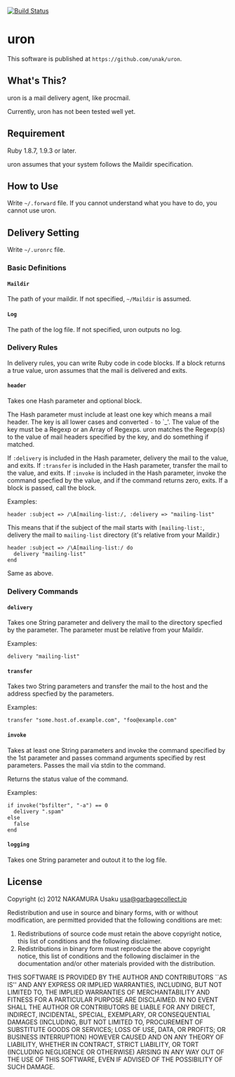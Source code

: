 [![Build Status](https://img.shields.io/travis/unak/uron.svg)](https://travis-ci.org/unak/uron)

uron
====

This software is published at `https://github.com/unak/uron`.


What's This?
------------

uron is a mail delivery agent, like procmail.

Currently, uron has not been tested well yet.


Requirement
-----------

Ruby 1.8.7, 1.9.3 or later.

uron assumes that your system follows the Maildir specification.


How to Use
----------

Write `~/.forward` file.
If you cannot understand what you have to do, you cannot use uron.


Delivery Setting
----------------
Write `~/.uronrc` file.

### Basic Definitions

#### `Maildir`

The path of your maildir.
If not specified, `~/Maildir` is assumed.

#### `Log`

The path of the log file.
If not specified, uron outputs no log.

### Delivery Rules

In delivery rules, you can write Ruby code in code blocks.
If a block returns a true value, uron assumes that the mail is delivered
and exits.

#### `header`

Takes one Hash parameter and optional block.

The Hash parameter must include at least one key which means a mail header.
The key is all lower cases and converted `-` to `_'.
The value of the key must be a Regexp or an Array of Regexps.
uron matches the Regexp(s) to the value of mail headers specified by the key,
and do something if matched.

If `:delivery` is included in the Hash parameter, delivery the mail to
the value, and exits.
If `:transfer` is included in the Hash parameter, transfer the mail to
the value, and exits.
If `:invoke` is included in the Hash parameter, invoke the command specfied
by the value, and if the command returns zero, exits.
If a block is passed, call the block.

Examples:

    header :subject => /\A[mailing-list:/, :delivery => "mailing-list"
This means that if the subject of the mail starts with `[mailing-list:`,
delivery the mail to `mailing-list` directory (it's relative from your
Maildir.)

    header :subject => /\A[mailing-list:/ do
      delivery "mailing-list"
    end
Same as above.

### Delivery Commands

#### `delivery`

Takes one String parameter and delivery the mail to the directory specfied by
the parameter.
The parameter must be relative from your Maildir.

Examples:

    delivery "mailing-list"

#### `transfer`

Takes two String parameters and transfer the mail to the host and the address
specfied by the parameters.

Examples:

    transfer "some.host.of.example.com", "foo@example.com"

#### `invoke`

Takes at least one String parameters and invoke the command specified by
the 1st parameter and passes command arguments specified by rest parameters.
Passes the mail via stdin to the command.

Returns the status value of the command.

Examples:

    if invoke("bsfilter", "-a") == 0
      delivery ".spam"
    else
      false
    end

#### `logging`

Takes one String parameter and outout it to the log file.


License
-------

Copyright (c) 2012 NAKAMURA Usaku usa@garbagecollect.jp

Redistribution and use in source and binary forms, with or without
modification, are permitted provided that the following conditions are met:

1. Redistributions of source code must retain the above copyright notice,
   this list of conditions and the following disclaimer.
2. Redistributions in binary form must reproduce the above copyright notice,
   this list of conditions and the following disclaimer in the documentation
   and/or other materials provided with the distribution.

THIS SOFTWARE IS PROVIDED BY THE AUTHOR AND CONTRIBUTORS ``AS IS'' AND ANY
EXPRESS OR IMPLIED WARRANTIES, INCLUDING, BUT NOT LIMITED TO, THE IMPLIED
WARRANTIES OF MERCHANTABILITY AND FITNESS FOR A PARTICULAR PURPOSE ARE
DISCLAIMED. IN NO EVENT SHALL THE AUTHOR OR CONTRIBUTORS BE LIABLE FOR ANY
DIRECT, INDIRECT, INCIDENTAL, SPECIAL, EXEMPLARY, OR CONSEQUENTIAL DAMAGES
(INCLUDING, BUT NOT LIMITED TO, PROCUREMENT OF SUBSTITUTE GOODS OR SERVICES;
LOSS OF USE, DATA, OR PROFITS; OR BUSINESS INTERRUPTION) HOWEVER CAUSED AND
ON ANY THEORY OF LIABILITY, WHETHER IN CONTRACT, STRICT LIABILITY, OR TORT
(INCLUDING NEGLIGENCE OR OTHERWISE) ARISING IN ANY WAY OUT OF THE USE OF THIS
SOFTWARE, EVEN IF ADVISED OF THE POSSIBILITY OF SUCH DAMAGE.


